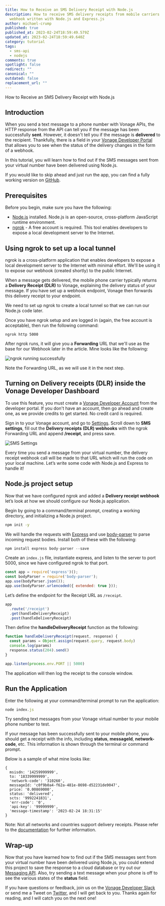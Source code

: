```yaml
---
title: How to Receive an SMS Delivery Receipt with Node.js
description: How to receive SMS delivery receipts from mobile carriers with a
  webhook written with Node.js and Express.js
author: michael-crump
published: true
published_at: 2023-02-24T18:59:49.579Z
updated_at: 2023-02-24T18:59:49.640Z
category: tutorial
tags:
  - sms-api
  - nodejs
comments: true
spotlight: false
redirect: ""
canonical: ""
outdated: false
replacement_url: ""
---
```

How to Receive an SMS Delivery Receipt with Node.js

## Introduction

When you send a text message to a phone number with Vonage APIs, the HTTP response from the API can tell you if the message has been successfully **sent**. However, it doesn't tell you if the message is **delivered** to the recipient. Thankfully, there is a field in your [Vonage Developer Portal](https://developer.vonage.com/) that allows you to see when the status of the delivery changes in the form of a webhook.

In this tutorial, you will learn how to find out if the SMS messages sent from your virtual number have been delivered using Node.js.

If you would like to skip ahead and just run the app, you can find a fully working version on [GitHub](https://github.com/Vonage/vonage-node-code-snippets/blob/master/sms/dlr-express.js).

## Prerequisites

Before you begin, make sure you have the following:

* [Node.js](https://nodejs.org/en/download/) installed. Node.js is an open-source, cross-platform JavaScript runtime environment. 
* [ngrok](https://ngrok.com/) - A free account is required. This tool enables developers to expose a local development server to the Internet. 

## Using ngrok to set up a local tunnel

ngrok is a cross-platform application that enables developers to expose a local development server to the Internet with minimal effort. We'll be using it to expose our webhook (created shortly) to the public Internet.

When a message gets delivered, the mobile phone carrier typically returns a **Delivery Receipt (DLR)** to Vonage, explaining the delivery status of your message. If you have set up a webhook endpoint, Vonage then forwards this delivery receipt to your endpoint.

We need to set up ngrok to create a local tunnel so that we can run our Node.js code later. 

Once you have ngrok setup and are logged in (again, the free account is acceptable), then run the following command:

```
ngrok http 5000
```

After ngrok runs, it will give you a **Forwarding** URL that we'll use as the base for our Webhook later in the article. Mine looks like the following:

![ngrok running successfully](/content/blog/how-to-receive-an-sms-delivery-receipt-with-node-js/ngrok.png "ngrok.png")

Note the Forwarding URL, as we will use it in the next step.

## Turning on Delivery receipts (DLR) inside the Vonage Developer Dashboard

To use this feature, you must create a [Vonage Developer Account](https://developer.vonage.com/) from the developer portal. If you don't have an account, then go ahead and create one, as we provide credits to get started. No credit card is required. 

Sign in to your Vonage account, and go to [Settings](https://dashboard.nexmo.com/settings). Scroll down to **SMS settings**, fill out the **Delivery receipts (DLR) webhooks** with the ngrok Forwarding URL and append **/receipt**, and press save.

![SMS Settings](/content/blog/how-to-receive-an-sms-delivery-receipt-with-node-js/smssettings.png "smssettings.png")

Every time you send a message from your virtual number, the delivery receipt webhook call will be made to that URL which will run the code on your local machine. Let’s write some code with Node.js and Express to handle it!

## Node.js project setup

Now that we have configured ngrok and added a **Delivery receipt webhook** let’s look at how we should configure our Node.js application. 

Begin by going to a command/terminal prompt, creating a working directory, and initializing a Node.js project.

```bash
npm init -y
```

We will handle the requests with [Express](https://expressjs.com/) and use [body-parser](https://www.npmjs.com/package/body-parser) to parse incoming request bodies. Install both of these with the following:

```javascript
npm install express body-parser --save
```

Create an `index.js` file, instantiate express, and listen to the server to port 5000, since we have configured ngrok to that port.

```javascript
const app = require('express')();
const bodyParser = require('body-parser');
app.use(bodyParser.json());
app.use(bodyParser.urlencoded({ extended: true }));
```

Let’s define the endpoint for the Receipt URL as `/receipt`.

```javascript
app
  .route('/receipt')
  .get(handleDeliveryReceipt)
  .post(handleDeliveryReceipt)
```

Then define the **handleDeliveryReceipt** function as the following:

```javascript
function handleDeliveryReceipt(request, response) {
  const params = Object.assign(request.query, request.body)
  console.log(params)
  response.status(204).send()
}

app.listen(process.env.PORT || 5000)
```

The application will then log the receipt to the console window. 

## Run the Application

Enter the following at your command/terminal prompt to run the application:

```javascript
node index.js
```

Try sending text messages from your Vonage virtual number to your mobile phone number to test.

If your message has been successfully sent to your mobile phone, you should get a receipt with the info, including **status**, **messageId**, **network-code**, etc. This information is shown through the terminal or command prompt. 

Below is a sample of what mine looks like: 

```text
{
  msisdn: '14259999999',
  to: '18339999999',
  'network-code': '310260',
  messageId: 'c0f9b0a4-f62a-481e-8698-d52231de9047',
  price: '0.00869000',
  status: 'delivered',
  scts: '9992241831',
  'err-code': '0',
  'api-key': '99999999',
  'message-timestamp': '2023-02-24 18:31:15'
}
```

Note: Not all networks and countries support delivery receipts. Please refer to the [documentation](https://developer.vonage.com/en/messaging/sms/code-snippets/delivery-receipts) for further information.

## Wrap-up

Now that you have learned how to find out if the SMS messages sent from your virtual number have been delivered using Node.js, you could extend this project to save the response to a cloud database or try out our [Messaging API](https://developer.vonage.com/en/messages/overview). Also, try sending a text message when your phone is off to see the various states of the **status** field.

If you have questions or feedback, join us on the [Vonage Developer Slack](https://developer.vonage.com/community/slack) or send me a Tweet on [Twitter](https://twitter.com/mbcrump), and I will get back to you. Thanks again for reading, and I will catch you on the next one!